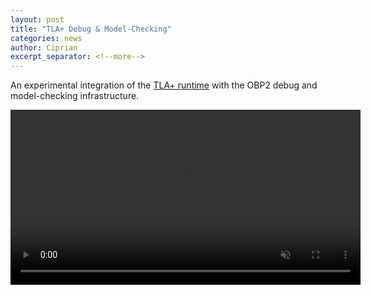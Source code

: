 ```yaml
---
layout: post
title: "TLA+ Debug & Model-Checking"
categories: news
author: Ciprian
excerpt_separator: <!--more-->
---
```


An experimental integration of the [TLA+ runtime](https://github.com/tlaplus/tlaplus) with the OBP2 debug and model-checking infrastructure.
<!--more-->

<video src="/assets/videos/tlaplus_simu.mp4" width="560px" autoplay loop muted playsinline class="center-image"></video>

